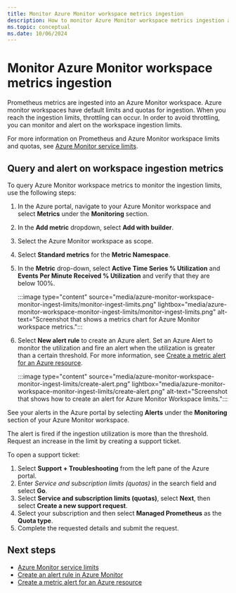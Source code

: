 ```yaml
---
title: Monitor Azure Monitor workspace metrics ingestion
description: How to monitor Azure Monitor workspace metrics ingestion and set up an alert on Azure Monitor Workspace ingestion limits
ms.topic: conceptual
ms.date: 10/06/2024
---
```


# Monitor Azure Monitor workspace metrics ingestion

Prometheus metrics are ingested into an Azure Monitor workspace. Azure monitor workspaces have default limits and quotas for ingestion. When you reach the ingestion limits, throttling can occur. In order to avoid throttling, you can monitor and alert on the workspace ingestion limits. 

For more information on Prometheus and Azure Monitor workspace limits and quotas, see [Azure Monitor service limits](../fundamentals/service-limits.md#prometheus-metrics).

## Query and alert on workspace ingestion metrics

To query Azure Monitor workspace metrics to monitor the ingestion limits, use the following steps:

1. In the Azure portal, navigate to your Azure Monitor workspace and select **Metrics** under the **Monitoring** section.

1. In the **Add metric** dropdown, select **Add with builder**.

1. Select the Azure Monitor workspace as scope.

1. Select **Standard metrics** for the **Metric Namespace**.

1. In the **Metric** drop-down, select **Active Time Series % Utilization** and **Events Per Minute Received % Utilization** and verify that they are below 100%.

    :::image type="content" source="media/azure-monitor-workspace-monitor-ingest-limits/monitor-ingest-limits.png" lightbox="media/azure-monitor-workspace-monitor-ingest-limits/monitor-ingest-limits.png" alt-text="Screenshot that shows a metrics chart for Azure Monitor workspace metrics.":::

1. Select **New alert rule** to create an Azure alert. Set an Azure Alert to monitor the utilization and fire an alert when the utilization is greater than a certain threshold. For more information, see [Create a metric alert for an Azure resource](../alerts/tutorial-metric-alert.md).

    :::image type="content" source="media/azure-monitor-workspace-monitor-ingest-limits/create-alert.png" lightbox="media/azure-monitor-workspace-monitor-ingest-limits/create-alert.png" alt-text="Screenshot that shows how to create an alert for Azure Monitor Workspace limits.":::

See your alerts in the Azure portal by selecting **Alerts** under the **Monitoring** section of your Azure Monitor workspace.

The alert is fired if the ingestion utilization is more than the threshold. Request an increase in the limit by creating a support ticket.

To open a support ticket:

1. Select **Support + Troubleshooting** from the left pane of the Azure portal. 
1. Enter *Service and subscription limits (quotas)* in the search field and select **Go**.
1. Select **Service and subscription limits (quotas)**, select **Next**, then select **Create a new support request**.
1. Select your subscription and then select **Managed Prometheus** as the **Quota type**.
1. Complete the requested details and submit the request.

## Next steps

* [Azure Monitor service limits](../fundamentals/service-limits.md#prometheus-metrics)
* [Create an alert rule in Azure Monitor](../alerts/alerts-create-metric-alert-rule.md)
* [Create a metric alert for an Azure resource](../alerts/tutorial-metric-alert.md)
